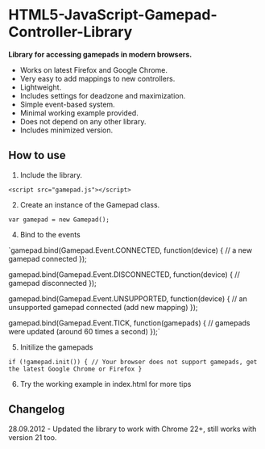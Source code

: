 HTML5-JavaScript-Gamepad-Controller-Library
===========================================

**Library for accessing gamepads in modern browsers.**

* Works on latest Firefox and Google Chrome.
* Very easy to add mappings to new controllers.
* Lightweight.
* Includes settings for deadzone and maximization.
* Simple event-based system.
* Minimal working example provided.
* Does not depend on any other library.
* Includes minimized version.


How to use
----------
1. Include the library.

`<script src="gamepad.js"></script>`

2. Create an instance of the Gamepad class.

`var gamepad = new Gamepad();`

4. Bind to the events

`gamepad.bind(Gamepad.Event.CONNECTED, function(device) {
	// a new gamepad connected
});

gamepad.bind(Gamepad.Event.DISCONNECTED, function(device) {
	// gamepad disconnected
});

gamepad.bind(Gamepad.Event.UNSUPPORTED, function(device) {
	// an unsupported gamepad connected (add new mapping)
});

gamepad.bind(Gamepad.Event.TICK, function(gamepads) {
	// gamepads were updated (around 60 times a second)
});`

5. Initilize the gamepads

`if (!gamepad.init()) {
	// Your browser does not support gamepads, get the latest Google Chrome or Firefox
}`

6. Try the working example in index.html for more tips


Changelog
---------
28.09.2012 - Updated the library to work with Chrome 22+, still works with version 21 too.